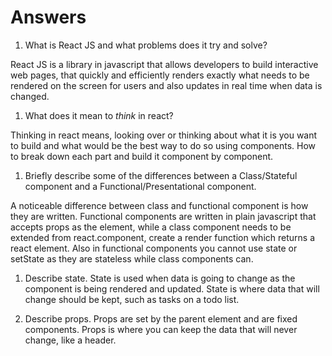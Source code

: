 # Answers

1.  What is React JS and what problems does it try and solve?

React JS is a library in javascript that allows developers to build interactive web pages, that quickly and efficiently renders exactly what needs to be rendered on the screen for users and also updates in real time when data is changed. 

1.  What does it mean to _think_ in react?

Thinking in react means, looking over or thinking about what it is you want to build and what would be the best way to do so using components.  How to break down each part and build it component by component.

1.  Briefly describe some of the differences between a Class/Stateful component and a Functional/Presentational component.

A noticeable difference between class and functional component is how they are written.  Functional components are written in plain javascript that accepts props as the element, while a class component needs to be extended from react.component, create a render function which returns a react element.  Also in functional components you cannot use state or setState as they are stateless while class components can.

1.  Describe state.
State is used when data is going to change as the component is being rendered and updated. State is where data that will change should be kept, such as tasks on a todo list.

1.  Describe props.
Props are set by the parent element and are fixed components. Props is where you can keep the data that will never change, like a header.  